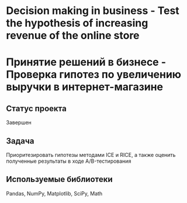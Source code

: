# Decision making in business - Test the hypothesis of increasing revenue of the online store
# Принятие решений в бизнесе - Проверка гипотез по увеличению выручки в интернет-магазине

## Статус проекта
Завершен

## Задача
Приоритезировать гипотезы методами ICE и RICE, а также оценить полученные результаты в ходе A/B-тестирования

## Используемые библиотеки
Pandas, NumPy, Matplotlib, SciPy, Math
